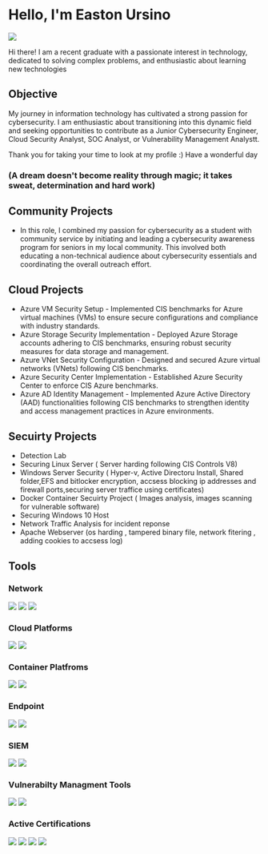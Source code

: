 # Hello, I'm Easton Ursino
<a href="https://linkedin.com/in.easton-u-953731157"><img src="https://img.shields.io/badge/-LinkedIn-0072b1?&style=for-the-badge&logo=linkedin&logoColor=white" /></a>

Hi there! I am a recent graduate with a passionate interest in technology, dedicated to solving complex problems, and enthusiastic about learning new technologies

## Objective

My journey in information technology has cultivated a strong passion for cybersecurity. I am enthusiastic about transitioning into this dynamic field and seeking opportunities to contribute as a Junior Cybersecurity Engineer, Cloud Security Analyst, SOC Analyst, or Vulnerability Management Analystt.

Thank you for taking your time to look at my profile :) Have a wonderful day

### (A dream doesn't become reality through magic; it takes sweat, determination and hard work)

## Community Projects
- In this role, I combined my passion for cybersecurity as a student with community service by initiating and leading a cybersecurity awareness program for seniors in my local community. This involved both educating a non-technical audience about cybersecurity essentials and coordinating the overall outreach effort.

## Cloud Projects
- Azure VM Security Setup - Implemented CIS benchmarks for Azure virtual machines (VMs) to ensure secure configurations and compliance with industry standards.
- Azure Storage Security Implementation - Deployed Azure Storage accounts adhering to CIS benchmarks, ensuring robust security measures for data storage and management.
- Azure VNet Security Configuration - Designed and secured Azure virtual networks (VNets) following CIS benchmarks.
- Azure Security Center Implementation - Established Azure Security Center to enforce CIS Azure benchmarks.
- Azure AD Identity Management - Implemented Azure Active Directory (AAD) functionalities following CIS benchmarks to        strengthen identity and access management practices in Azure environments.

## Secuirty Projects
- Detection Lab
- Securing Linux Server ( Server harding following CIS Controls V8)
- Windows Server Security ( Hyper-v, Active Directoru Install, Shared folder,EFS and bitlocker encryption, accsess blocking ip addresses and firewall ports,securing      server traffice using certificates)
- Docker Container Secuirty Project ( Images analysis, images scanning for vulnerable software)
- Securing Windows 10 Host
- Network Traffic Analysis for incident reponse
- Apache Webserver (os harding , tampered binary file, network fitering , adding cookies to accsess log)

## Tools

### Network
<div>
    <img src="https://img.shields.io/badge/-Wireshark-1679A7?&style=for-the-badge&logo=Wireshark&logoColor=white" />
    <img src="https://img.shields.io/badge/-Suricata-EF3B2D?&style=for-the-badge&logo=Suricata&logoColor=white" />
    <img src="https://img.shields.io/badge/-Zeek-777BB4?&style=for-the-badge&logo=Zeek&logoColor=white" />
</div>

### Cloud Platforms
<div>
    <img src="https://img.shields.io/badge/-Microsoft_Azure-0078D4?&style=for-the-badge&logo=Microsoft&logoColor=white" />
    <img src="https://img.shields.io/badge/-Amazon_AWS-232F3E?&style=for-the-badge&logo=Amazon%20AWS&logoColor=white" />
</div>

### Container Platfroms
<div> 
<img src="https://img.shields.io/badge/-Docker-2496ED?&style=for-the-badge&logo=Docker&logoColor=white" />
<img src="https://img.shields.io/badge/-Kubernetes-326CE5?&style=for-the-badge&logo=Kubernetes&logoColor=white" />
</div>

### Endpoint
<div>
<img src="https://img.shields.io/badge/-Microsoft_Defender_for_Endpoint-00A4EF?&style=for-the-badge&logo=Microsoft&logoColor=white" />
<img src="https://img.shields.io/badge/-Amazon_GuardDuty-232F3E?&style=for-the-badge&logo=Amazon%20AWS&logoColor=white" />
</div>

### SIEM
<div>
<img src="https://img.shields.io/badge/-Microsoft_Sentinel-0078D4?&style=for-the-badge&logo=Microsoft&logoColor=white" />
 <img src="https://img.shields.io/badge/-Splunk-000000?&style=for-the-badge&logo=Splunk&logoColor=white" />
</div>

### Vulnerabilty Managment Tools
<div>
<img src="https://img.shields.io/badge/-Qualys-EC3237?&style=for-the-badge&logo=Qualys&logoColor=white" />
<img src="https://img.shields.io/badge/-CrowdStrike-3D81F6?&style=for-the-badge&logo=CrowdStrike&logoColor=white" />
</div>    

### Active Certifications
   
<img src="https://img.shields.io/badge/-Security%2B-FF0000?&style=for-the-badge&logo=CompTIA&logoColor=white" />
<img src="https://img.shields.io/badge/-Azure%20SC%3A900-0078D4?&style=for-the-badge&logo=Microsoft%20Azure&logoColor=white" />
<img src="https://img.shields.io/badge/-Azure%20AZ%3A900-0078D4?&style=for-the-badge&logo=Microsoft%20Azure&logoColor=white" />
<img src="https://img.shields.io/badge/-CompTIA_Data%2B-006400?&style=for-the-badge&logo=CompTIA&logoColor=white" />





